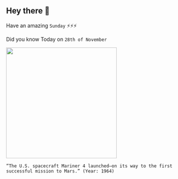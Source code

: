 ## Hey there 👋
Have an amazing `Sunday` ⚡⚡⚡

Did you know Today on `28th of November`
 
 [<img src="https://www.nasa.gov/sites/default/files/1964_november_mariner_04_0.jpg" width="300" />](https://www.jpl.nasa.gov/missions/mariner-4) 
 ```
“The U.S. spacecraft Mariner 4 launched—on its way to the first successful mission to Mars.” (Year: 1964)
```
